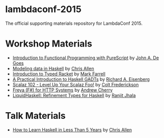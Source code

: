 # lambdaconf-2015

The official supporting materials repository for LambdaConf 2015.

# Workshop Materials

 * [Introduction to Functional Programming with PureScript](speakers/jdegoes/intro-purescript) by [John A. De Goes](http://twitter.com/jdegoes)
 * [Modeling data in Haskell](speakers/bitemyapp/haskelldatatypes) by [Chris Allen](http://twitter.com/bitemyapp)
 * [Introduction to Typed Racket](https://github.com/degoes-consulting/lambdaconf-2015/tree/master/speakers/markfarrell/typed-racket-workshop) by [Mark Farrell](http://twitter.com/m4farrel)
 * [A Practical Introduction to Haskell GADTs](speakers/goldfirere/README.md) by [Richard A. Eisenberg](http://www.cis.upenn.edu/~eir/)
 * [Scalaz 102 - Level Up Your Scalaz Foo!](speakers/cfrederickson/) by [Colt Frederickson](http://twitter.com/coltfred)
 * [Freya (F#) for HTTP Systems](speakers/andrew-cherry) by [Andrew Cherry](https://twitter.com/kolektiv)  
 * [LiquidHaskell: Refinement Types for Haskell](speakers/ranjitjhala/) by [Ranjit Jhala](http://twitter.com/ranjitjhala) 

# Talk Materials

 * [How to Learn Haskell in Less Than 5 Years](speakers/bitemyapp/howtolearnhaskell) by [Chris Allen](http://twitter.com/bitemyapp) 
